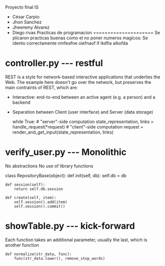 Proyecto final IS 

* César Carpio
* Jhon Sanchez
* Jheeremy Alvarez
* Diego rivas
Practicas de programacion
=====================
Se plicaron practicas buenas como el no poner numeros magicos:
Se idento correctamente
        nmfeafne
                oiefnaof
                    if
                        ikdfia
                    aikofda



controller.py --- restful
=================

REST is a style for network-based interactive applications that underlies the Web. The example here doesn't go over the network, but preserves the main contraints of REST, which are:
* Interactive: end-to-end between an active agent (e.g. a person) and a backend

* Separation between Client (user interface) and Server (data storage)

    while True:
        # "server"-side computation
        state_representation, links = handle_request(*request)
        # "client"-side computation
         request = render_and_get_input(state_representation, links)

verify_user.py --- Monolithic
=================

No abstractions
No use of library functions

class RepositoryBase(object):
    def _init_(self, db):
        self.db = db

    def session(self):
        return self.db.session

    def create(self, item):
        self.session().add(item)
        self.session().commit()
showTable.py --- kick-forward
=================
Each function takes an additional parameter, usually the last, which is another function

    def normalize(str_data, func):
        func(str_data.lower(), remove_stop_words)


